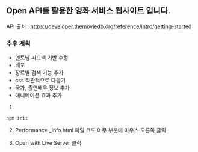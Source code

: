 ## Open API를 활용한 영화 서비스 웹사이트 입니다.
API 출처 : https://developer.themoviedb.org/reference/intro/getting-started

### 추후 계획 
* 멘토님 피드백 기반 수정
* 배포
* 장르별 검색 기능 추가
* css 직관적으로 다듬기
* 국가, 출연배우 정보 추가
* 애니메이션 효과 추가


1.
```
npm init
```

2. Performance _Info.html 파일 코드 아무 부분에 마우스 오른쪽 클릭


3. Open with Live Server 클릭
